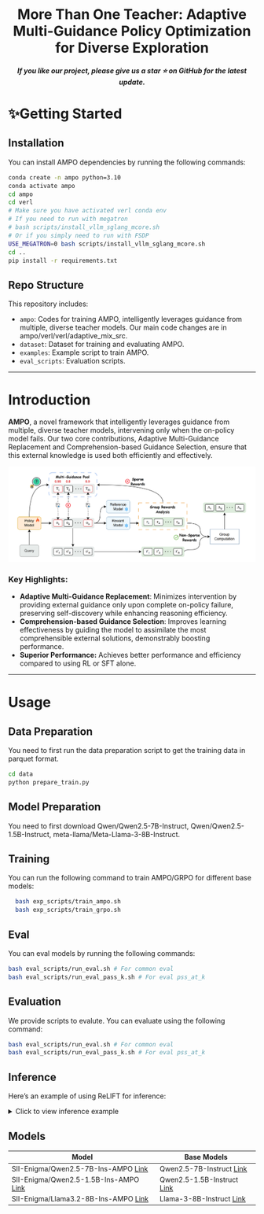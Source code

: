 <h1 align="center"> More Than One Teacher: Adaptive Multi-Guidance Policy Optimization for Diverse Exploration</h1>

<h5 align="center"> If you like our project, please give us a star ⭐ on GitHub for the latest update.</h5>

# ✨Getting Started

## Installation

You can install AMPO dependencies by running the following commands:
```bash
conda create -n ampo python=3.10
conda activate ampo
cd ampo
cd verl
# Make sure you have activated verl conda env
# If you need to run with megatron
# bash scripts/install_vllm_sglang_mcore.sh
# Or if you simply need to run with FSDP
USE_MEGATRON=0 bash scripts/install_vllm_sglang_mcore.sh
cd ..
pip install -r requirements.txt
```

## Repo Structure

This repository includes:

- `ampo`: Codes for training AMPO, intelligently leverages guidance from multiple, diverse teacher models. Our main code changes are in ampo/verl/verl/adaptive_mix_src.
- `dataset`: Dataset for training and evaluating AMPO. 
- `examples`: Example script to train AMPO.
- `eval_scripts`: Evaluation scripts.

---

# Introduction

**AMPO**, a novel framework that intelligently leverages guidance from multiple, diverse teacher models, intervening only when the on-policy model fails. Our two core contributions, Adaptive Multi-Guidance Replacement and Comprehension-based Guidance Selection, ensure that this external knowledge is used both efficiently and effectively.

![overview](./figures/AMPO_framework.png)

### Key Highlights:
- **Adaptive Multi-Guidance Replacement**: Minimizes intervention by providing external guidance only upon complete on-policy failure, preserving self-discovery while enhancing reasoning efficiency.
- **Comprehension-based Guidance Selection**: Improves learning effectiveness by guiding the model to assimilate the most comprehensible external solutions, demonstrably boosting performance.
- **Superior Performance:** Achieves better performance and efficiency compared to using RL or SFT alone.

---

# Usage

## Data Preparation
You need to first run the data preparation script to get the training data in parquet format.
```bash
cd data
python prepare_train.py
```

## Model Preparation
You need to first download Qwen/Qwen2.5-7B-Instruct, Qwen/Qwen2.5-1.5B-Instruct, meta-llama/Meta-Llama-3-8B-Instruct. 

## Training
You can run the following command to train AMPO/GRPO for different base models:

```bash
  bash exp_scripts/train_ampo.sh
  bash exp_scripts/train_grpo.sh
```

## Eval
You can eval models by running the following commands:
```bash
bash eval_scripts/run_eval.sh # For common eval
bash eval_scripts/run_eval_pass_k.sh # For eval pss_at_k
```
## Evaluation
We provide scripts to evalute. You can evaluate using the following command:

```bash
bash eval_scripts/run_eval.sh # For common eval
bash eval_scripts/run_eval_pass_k.sh # For eval pss_at_k
```

## Inference

Here’s an example of using ReLIFT for inference:

<details>
<summary>Click to view inference example</summary>

```python
from transformers import AutoTokenizer
from vllm import LLM, SamplingParams

model_path="SII-Enigma/Qwen2.5-7B-Ins-AMPO"

question = "which number is larger? 9.11 or 9.9?"

tokenizer = AutoTokenizer.from_pretrained(model_path)
messages = [{"role": "user", "content": question}]
chat = tokenizer.apply_chat_template(messages, tokenize=False, add_generation_prompt=True)

llm = LLM(model=model_path)
params = SamplingParams(temperature=0.6, max_tokens=8192)
outputs = llm.generate([chat], params)
print(outputs[0].outputs[0].text)
```

</details>

## Models

| **Model** | **Base Models** |
|-----------|----------------|
| SII-Enigma/Qwen2.5-7B-Ins-AMPO  [Link](https://huggingface.co/SII-Enigma/Qwen2.5-7B-Ins-AMPO) | Qwen2.5-7B-Instruct  [Link](https://huggingface.co/Qwen/Qwen2.5-7B-Instruct) |
| SII-Enigma/Qwen2.5-1.5B-Ins-AMPO  [Link](https://huggingface.co/SII-Enigma/Qwen2.5-1.5B-Ins-AMPO) | Qwen2.5-1.5B-Instruct  [Link](https://huggingface.co/Qwen/Qwen2.5-7B-Instruct) |
| SII-Enigma/Llama3.2-8B-Ins-AMPO  [Link](https://huggingface.co/SII-Enigma/Llama3.2-8B-Ins-AMPO) | Llama-3-8B-Instruct  [Link](https://huggingface.co/meta-llama/Meta-Llama-3-8B-Instruct) |
